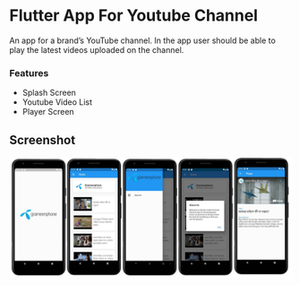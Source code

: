 # Flutter App For Youtube Channel

An app for a brand’s YouTube channel. In the app user should be able to play the latest videos uploaded on the channel.

### Features
  - Splash Screen
  - Youtube Video List
  - Player Screen
  
## Screenshot

![Flutter Youtube Channel Naimur Hasan](https://raw.githubusercontent.com/naimurhasan/flutter_youtube_channel_app/master/_screenshot.jpg)


  
  
